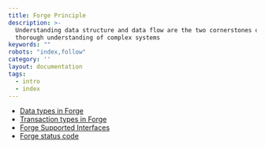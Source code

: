```yaml
---
title: Forge Principle
description: >-
  Understanding data structure and data flow are the two cornerstones of a
  thorough understanding of complex systems
keywords: ""
robots: "index,follow"
category: ''
layout: documentation
tags:
  - intro
  - index
---
```


- [Data types in Forge](./types)
- [Transaction types in Forge](./txs)
- [Forge Supported Interfaces](./rpc)
- [Forge status code](./code)
